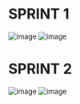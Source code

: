 # SPRINT 1

![image](https://user-images.githubusercontent.com/105410096/186091247-e873b99c-32d8-4787-848d-205db5f3d1fe.png)
![image](https://user-images.githubusercontent.com/105410096/186091549-647c1ed4-9115-4c97-9745-eaebec851e91.png)


# SPRINT 2

![image](https://user-images.githubusercontent.com/105410096/186090213-d510b5b6-e90f-4c7a-b20b-7d4c1d03f95f.png)
![image](https://user-images.githubusercontent.com/105410096/186090502-a4609fbe-cceb-41e9-af9d-b903dcc76fee.png)





